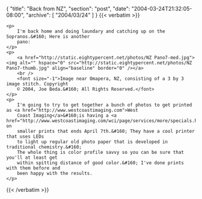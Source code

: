 {
  "title": "Back from NZ",
  "section": "post",
  "date": "2004-03-24T21:32:05-08:00",
  "archive": [
    "2004/03/24"
  ]
}
{{< verbatim >}}

    <p>
        I'm back home and doing laundary and catching up on the Sopranos.&#160; Here is another
        pano:
    </p>
    <p>
        <a href="http://static.eightypercent.net/photos/NZ Pano7-med.jpg"><img alt="" hspace="0" src="http://static.eightypercent.net/photos/NZ Pano7-thumb.jpg" align="baseline" border="0" /></a> 
        <br />
        <font size="-1">Image near Omapera, NZ, consisting of a 3 by 3 image stitch. Copyright
        © 2004, Joe Beda.&#160; All Rights Reserved.</font> 
    </p>
    <p>
        I'm going to try to get together a bunch of photos to get printed as <a href="http://www.westcoastimaging.com">West
        Coast Imaging</a>&#160;is having a <a href="http://www.westcoastimaging.com/wci/page/services/more/specials.htm">special</a> on
        smaller prints that ends April 7th.&#160; They have a cool printer that uses LEDs
        to light up regular old photo paper that is developed in traditional chemistry.&#160;
        The whole thing is color profile savvy so you can be sure that you'll at least get
        within spitting distance of good color.&#160; I've done prints with them before and
        been happy with the results. 
    </p>

{{< /verbatim >}}
